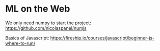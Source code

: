 # ML on the Web

We only need numpy to start the project: https://github.com/nicolaspanel/numjs

Basics of Javascript: https://fireship.io/courses/javascript/beginner-js-where-to-run/